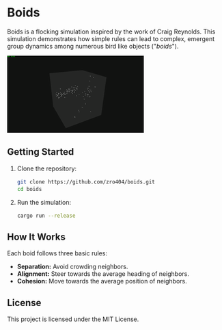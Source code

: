 # Boids
Boids is a flocking simulation inspired by the work of Craig Reynolds. This simulation demonstrates how simple rules can lead to complex, emergent group dynamics among numerous bird like objects ("*boids*").

![Screenshot](screenshot.gif)

## Getting Started

1. Clone the repository:
    ```bash
    git clone https://github.com/zro404/boids.git
    cd boids
    ```
2. Run the simulation:
    ```bash
    cargo run --release
    ```

## How It Works

Each boid follows three basic rules:
- **Separation:** Avoid crowding neighbors.
- **Alignment:** Steer towards the average heading of neighbors.
- **Cohesion:** Move towards the average position of neighbors.

## License

This project is licensed under the MIT License.